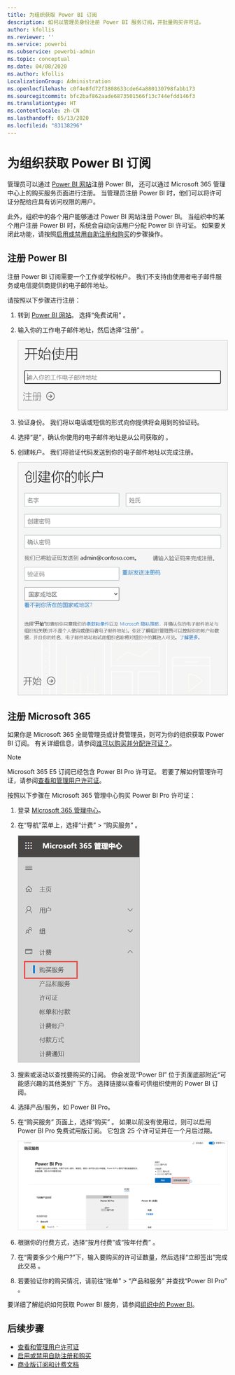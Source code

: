 ```yaml
---
title: 为组织获取 Power BI 订阅
description: 如何以管理员身份注册 Power BI 服务订阅，并批量购买许可证。
author: kfollis
ms.reviewer: ''
ms.service: powerbi
ms.subservice: powerbi-admin
ms.topic: conceptual
ms.date: 04/08/2020
ms.author: kfollis
LocalizationGroup: Administration
ms.openlocfilehash: c0f4e8fd72f3808633cde64a880130798fabb173
ms.sourcegitcommit: bfc2baf862aade6873501566f13c744efdd146f3
ms.translationtype: HT
ms.contentlocale: zh-CN
ms.lasthandoff: 05/13/2020
ms.locfileid: "83138296"
---
```

# <a name="get-a-power-bi-subscription-for-your-organization"></a>为组织获取 Power BI 订阅

管理员可以通过 [Power BI 网站](https://powerbi.microsoft.com)注册 Power BI， 还可以通过 Microsoft 365 管理中心上的购买服务页面进行注册。 当管理员注册 Power BI 时，他们可以将许可证分配给应具有访问权限的用户。

此外，组织中的各个用户能够通过 Power BI 网站注册 Power BI。 当组织中的某个用户注册 Power BI 时，系统会自动向该用户分配 Power BI 许可证。 如果要关闭此功能，请按照[启用或禁用自助注册和购买](service-admin-disable-self-service.md)的步骤操作。

## <a name="sign-up-through-power-bi"></a>注册 Power BI

注册 Power BI 订阅需要一个工作或学校帐户。 我们不支持由使用者电子邮件服务或电信提供商提供的电子邮件地址。

请按照以下步骤进行注册：

1. 转到 [Power BI 网站](https://powerbi.microsoft.com)。 选择“免费试用”  。
2. 输入你的工作电子邮件地址，然后选择“注册”  。

   ![Power BI 入门](media/service-admin-org-subscription/signup-get-started.png)

3. 验证身份。 我们将以电话或短信的形式向你提供将会用到的验证码。
4. 选择“是”，确认你使用的电子邮件地址是从公司获取的  。
5. 创建帐户。 我们将验证代码发送到你的电子邮件地址以完成注册。

   ![Power BI 创建帐户](media/service-admin-org-subscription/org-signup.png)

## <a name="sign-up-through-microsoft-365"></a>注册 Microsoft 365

如果你是 Microsoft 365 全局管理员或计费管理员，则可为你的组织获取 Power BI 订阅。 有关详细信息，请参阅[谁可以购买并分配许可证？](service-admin-licensing-organization.md#who-can-purchase-and-assign-licenses)。

> [!NOTE]
>
> Microsoft 365 E5 订阅已经包含 Power BI Pro 许可证。 若要了解如何管理许可证，请参阅[查看和管理用户许可证](service-admin-manage-licenses.md)。
>
>

按照以下步骤在 Microsoft 365 管理中心购买 Power BI Pro 许可证：

1. 登录 [MIcrosoft 365 管理中心](https://admin.microsoft.com)。

2. 在“导航”菜单上，选择“计费”   > “购买服务”  。
  
   ![Microsoft 365 计费菜单](media/service-admin-org-subscription/m365-billing-menu.png)

3. 搜索或滚动以查找要购买的订阅。 你会发现“Power BI”  位于页面底部附近“可能感兴趣的其他类别”  下方。 选择链接以查看可供组织使用的 Power BI 订阅。

4. 选择产品/服务，如 Power BI Pro。

5. 在“购买服务”  页面上，选择“购买”  。 如果以前没有使用过，则可以启用 Power BI Pro 免费试用版订阅。 它包含 25 个许可证并在一个月后过期。

   ![Power BI Pro 试用版](media/service-admin-org-subscription/m365-org-free-trial-pro.png)

6. 根据你的付费方式，选择“按月付费”或“按年付费”   。

7. 在“需要多少个用户?”下，输入要购买的许可证数量，然后选择“立即签出”完成此交易   。

8. 若要验证你的购买情况，请前往“账单”   > “产品和服务”  并查找“Power BI Pro”  。

要详细了解组织如何获取 Power BI 服务，请参阅[组织中的 Power BI](https://docs.microsoft.com/microsoft-365/admin/misc/power-bi-in-your-organization?view=o365-worldwide)。

## <a name="next-steps"></a>后续步骤

- [查看和管理用户许可证](service-admin-manage-licenses.md)
- [启用或禁用自助注册和购买](service-admin-disable-self-service.md)
- [商业版订阅和计费文档](https://docs.microsoft.com/microsoft-365/commerce/?view=o365-worldwide)

